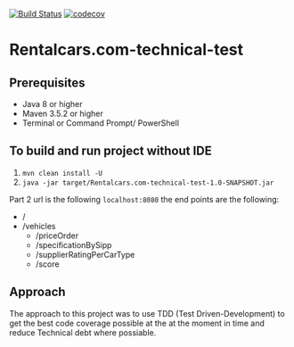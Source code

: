 [![Build Status](https://travis-ci.org/HUFGhani/Rentalcars.com-technical-test.svg?branch=master)](https://travis-ci.org/HUFGhani/Rentalcars.com-technical-test)
[![codecov](https://codecov.io/gh/HUFGhani/Rentalcars.com-technical-test/branch/master/graph/badge.svg)](https://codecov.io/gh/HUFGhani/Rentalcars.com-technical-test)
# Rentalcars.com-technical-test

## Prerequisites
* Java 8 or higher
* Maven 3.5.2 or higher
* Terminal or Command Prompt/ PowerShell

## To build and run project without IDE
1. `mvn clean install -U`
2. `java -jar target/Rentalcars.com-technical-test-1.0-SNAPSHOT.jar`

Part 2 url is the following `localhost:8080` the end points are the following:

* /
* /vehicles
    * /priceOrder
    * /specificationBySipp
    * /supplierRatingPerCarType
    * /score

## Approach
The approach to this project was to use TDD (Test Driven-Development) to get the best code coverage possible at the
at the moment in time and reduce Technical debt where possiable.